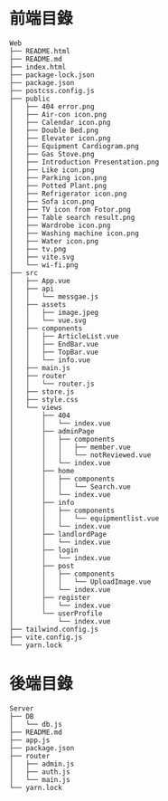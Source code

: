 # 前端目錄
    
    Web
    ├── README.html
    ├── README.md
    ├── index.html
    ├── package-lock.json
    ├── package.json
    ├── postcss.config.js
    ├── public
    │   ├── 404 error.png
    │   ├── Air-con icon.png
    │   ├── Calendar icon.png
    │   ├── Double Bed.png
    │   ├── Elevator icon.png
    │   ├── Equipment Cardiogram.png
    │   ├── Gas Stove.png
    │   ├── Introduction Presentation.png
    │   ├── Like icon.png
    │   ├── Parking icon.png
    │   ├── Potted Plant.png
    │   ├── Refrigerator icon.png
    │   ├── Sofa icon.png
    │   ├── TV icon from Fotor.png
    │   ├── Table search result.png
    │   ├── Wardrobe icon.png
    │   ├── Washing machine icon.png
    │   ├── Water icon.png
    │   ├── tv.png
    │   ├── vite.svg
    │   └── wi-fi.png
    ├── src
    │   ├── App.vue
    │   ├── api
    │   │   └── messgae.js
    │   ├── assets
    │   │   ├── image.jpeg
    │   │   └── vue.svg
    │   ├── components
    │   │   ├── ArticleList.vue
    │   │   ├── EndBar.vue
    │   │   ├── TopBar.vue
    │   │   └── info.vue
    │   ├── main.js
    │   ├── router
    │   │   └── router.js
    │   ├── store.js
    │   ├── style.css
    │   └── views
    │       ├── 404
    │       │   └── index.vue
    │       ├── adminPage
    │       │   ├── components
    │       │   │   ├── member.vue
    │       │   │   └── notReviewed.vue
    │       │   └── index.vue
    │       ├── home
    │       │   ├── components
    │       │   │   └── Search.vue
    │       │   └── index.vue
    │       ├── info
    │       │   ├── components
    │       │   │   └── equipmentlist.vue
    │       │   └── index.vue
    │       ├── landlordPage
    │       │   └── index.vue
    │       ├── login
    │       │   └── index.vue
    │       ├── post
    │       │   ├── components
    │       │   │   └── UploadImage.vue
    │       │   └── index.vue
    │       ├── register
    │       │   └── index.vue
    │       └── userProfile
    │           └── index.vue
    ├── tailwind.config.js
    ├── vite.config.js
    └── yarn.lock

# 後端目錄

    Server
    ├── DB
    │   └── db.js
    ├── README.md
    ├── app.js
    ├── package.json
    ├── router
    │   ├── admin.js
    │   ├── auth.js
    │   └── main.js
    └── yarn.lock